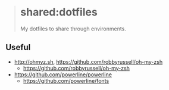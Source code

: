 > # shared:dotfiles
>
> My dotfiles to share through environments.

## Useful

- http://ohmyz.sh, https://github.com/robbyrussell/oh-my-zsh
  - https://github.com/robbyrussell/oh-my-zsh
- https://github.com/powerline/powerline
  - https://github.com/powerline/fonts
